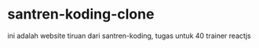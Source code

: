 # santren-koding-clone
ini adalah website tiruan dari santren-koding, tugas untuk 40 trainer reactjs
